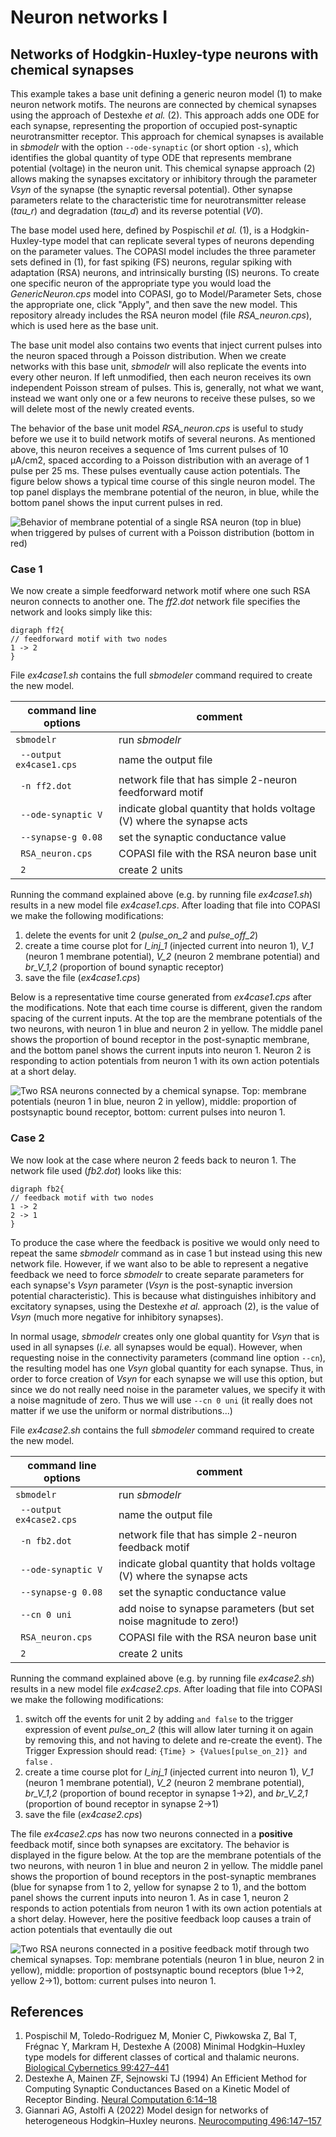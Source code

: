 # Neuron networks I
## Networks of Hodgkin-Huxley-type neurons with chemical synapses

This example takes a base unit defining a generic neuron model (1) to make neuron network motifs. The neurons are connected by chemical synapses using the approach of Destexhe *et al.* (2). This approach adds one ODE for each synapse, representing the proportion of occupied post-synaptic neurotransmitter receptor. This approach for chemical synapses is available in *sbmodelr* with the option ``--ode-synaptic`` (or short option ``-s``), which identifies the global quantity of type ODE that represents membrane potential (voltage) in the neuron unit. This chemical synapse approach (2) allows making the synapses excitatory or inhibitory through the parameter *Vsyn* of the synapse (the synaptic reversal potential). Other synapse parameters relate to the characteristic time for neurotransmitter release (*tau_r*) and degradation (*tau_d*) and its reverse potential (*V0*).

The base model used here, defined by Pospischil *et al.* (1), is a Hodgkin-Huxley-type model that can replicate several types of neurons depending on the parameter values. The COPASI model includes the three parameter sets defined in (1), for fast spiking (FS) neurons, regular spiking with adaptation (RSA) neurons, and intrinsically bursting (IS) neurons. To create one specific neuron of the appropriate type you would load the *GenericNeuron.cps* model into COPASI, go to Model/Parameter Sets, chose the appropriate one, click "Apply", and then save the new model. This repository already includes the RSA neuron model (file *RSA_neuron.cps*), which is used here as the base unit.

The base unit model also contains two events that inject current pulses into the neuron spaced through a Poisson distribution. When we create networks with this base unit, *sbmodelr* will also replicate the events into every other neuron. If left unmodified, then each neuron receives its own independent Poisson stream of pulses. This is, generally, not what we want, instead we want only one or a few neurons to receive these pulses, so we will delete most of the newly created events.

The behavior of the base unit model *RSA_neuron.cps* is useful to study before we use it to build network motifs of several neurons. As mentioned above, this neuron receives a sequence of 1ms current pulses of 10 µA/cm2, spaced according to a Poisson distribution with an average of 1 pulse per 25 ms. These pulses eventually cause action potentials. The figure below shows a typical time course of this single neuron model. The top panel displays the membrane potential of the neuron, in blue, while the bottom panel shows the input current pulses in red.

![Behavior of membrane potential of a single RSA neuron (top in blue) when triggered by pulses of current with a Poisson distribution (bottom in red)](ex4case1_fig1.png)

### Case 1

We now create a simple feedforward network motif where one such RSA neuron connects to another one. The *ff2.dot* network file specifies the network and looks simply like this:

```
digraph ff2{
// feedforward motif with two nodes
1 -> 2
}
```

File *ex4case1.sh* contains the full *sbmodeler* command required to create the new model.

| command line options       | comment                                                                |
| -------------------------- | ---------------------------------------------------------------------- |
|``sbmodelr``                | run *sbmodelr*                                                         |
|`` --output ex4case1.cps``  | name the output file                                                   |
|`` -n ff2.dot``             | network file that has simple 2-neuron feedforward motif                |
|`` --ode-synaptic V``       | indicate global quantity that holds voltage (V) where the synapse acts |
|`` --synapse-g 0.08``       | set the synaptic conductance value                                     |
|`` RSA_neuron.cps``         | COPASI file with the RSA neuron base unit                              |
|`` 2``                      | create 2 units                                                         |

Running the command explained above (e.g. by running file *ex4case1.sh*) results in a new model file *ex4case1.cps*.
After loading that file into COPASI we make the following modifications:
 1. delete the events for unit 2 (*pulse_on_2* and *pulse_off_2*)
 2. create a time course plot for *I_inj_1* (injected current into neuron 1), *V_1* (neuron 1 membrane potential), *V_2* (neuron 2 membrane potential) and *br_V_1,2* (proportion of bound synaptic receptor)
 3. save the file (*ex4case1.cps*)

Below is a representative time course generated from *ex4case1.cps* after the modifications. Note that each time course is different, given the random spacing of the current inputs. At the top are the membrane potentials of the two neurons, with neuron 1 in blue and neuron 2 in yellow. The middle panel shows the proportion of bound receptor in the post-synaptic membrane, and the bottom panel shows the current inputs into neuron 1. Neuron 2 is responding to action potentials from neuron 1 with its own action potentials at a short delay.

![Two RSA neurons connected by a chemical synapse. Top: membrane potentials (neuron 1 in blue, neuron 2 in yellow), middle: proportion of postsynaptic bound receptor, bottom: current pulses into neuron 1.](ex4case1_fig2.png)

### Case 2

We now look at the case where neuron 2 feeds back to neuron 1. The network file used (*fb2.dot*) looks like this:

```
digraph fb2{
// feedback motif with two nodes
1 -> 2
2 -> 1
}
```

To produce the case where the feedback is positive we would only need to repeat the same *sbmodelr* command as in case 1 but instead using this new network file. However, if we want also to be able to represent a negative feedback we need to force *sbmodelr* to create separate parameters for each synapse's *Vsyn* parameter (*Vsyn* is the post-synaptic inversion potential characteristic). This is because what distinguishes inhibitory and excitatory synapses, using the Destexhe *et al.* approach (2), is the value of *Vsyn* (much more negative for inhibitory synapses).

In normal usage, *sbmodelr* creates only one global quantity for *Vsyn* that is used in all synapses (*i.e.* all synapses would be equal). However, when requesting noise in the connectivity parameters (command line option ``--cn``), the resulting model has one *Vsyn* global quantity for each synapse. Thus, in order to force creation of *Vsyn* for each synapse we will use this option, but since we do not really need noise in the parameter values, we specify it with a noise magnitude of zero. Thus we will use ``--cn 0 uni`` (it really does not matter if we use the uniform or normal distributions...)


File *ex4case2.sh* contains the full *sbmodeler* command required to create the new model.

| command line options       | comment                                                                |
| -------------------------- | ---------------------------------------------------------------------- |
|``sbmodelr``                | run *sbmodelr*                                                         |
|`` --output ex4case2.cps``  | name the output file                                                   |
|`` -n fb2.dot``             | network file that has simple 2-neuron feedback motif                   |
|`` --ode-synaptic V``       | indicate global quantity that holds voltage (V) where the synapse acts |
|`` --synapse-g 0.08``       | set the synaptic conductance value                                     |
|`` --cn 0 uni``             | add noise to synapse parameters (but set noise magnitude to zero!)     |
|`` RSA_neuron.cps``         | COPASI file with the RSA neuron base unit                              |
|`` 2``                      | create 2 units                                                         |

Running the command explained above (e.g. by running file *ex4case2.sh*) results in a new model file *ex4case2.cps*.
After loading that file into COPASI we make the following modifications:
 1. switch off the events for unit 2 by adding ``and false`` to the trigger expression of event *pulse_on_2* (this will allow later turning it on again by removing this, and not having to delete and re-create the event). The Trigger Expression should read: ``{Time} > {Values[pulse_on_2]} and false`` .
 2. create a time course plot for *I_inj_1* (injected current into neuron 1), *V_1* (neuron 1 membrane potential), *V_2* (neuron 2 membrane potential), *br_V_1,2* (proportion of bound receptor in synapse 1->2), and *br_V_2,1* (proportion of bound receptor in synapse 2->1)
 3. save the file (*ex4case2.cps*)

The file *ex4case2.cps* has now two neurons connected in a **positive** feedback motif, since both synapses are excitatory. The behavior is displayed in the figure below.  At the top are the membrane potentials of the two neurons, with neuron 1 in blue and neuron 2 in yellow. The middle panel shows the proportion of bound receptors in the post-synaptic membranes (blue for synapse from 1 to 2, yellow for synapse 2 to 1), and the bottom panel shows the current inputs into neuron 1. As in case 1, neuron 2 responds to action potentials from neuron 1 with its own action potentials at a short delay. However, here the positive feedback loop causes a train of action potentials that eventaully die out

![Two RSA neurons connected in a positive feedback motif through two chemical synapses. Top: membrane potentials (neuron 1 in blue, neuron 2 in yellow), middle: proportion of postsynaptic bound receptors (blue 1->2, yellow 2->1), bottom: current pulses into neuron 1.](ex4case2_fig3.png)

## References

1. Pospischil M, Toledo-Rodriguez M, Monier C, Piwkowska Z, Bal T, Frégnac Y, Markram H, Destexhe A (2008) Minimal Hodgkin–Huxley type models for different classes of cortical and thalamic neurons. [Biological Cybernetics 99:427–441](https://doi.org/10.1007/s00422-008-0263-8)
2. Destexhe A, Mainen ZF, Sejnowski TJ (1994) An Efficient Method for Computing Synaptic Conductances Based on a Kinetic Model of Receptor Binding. [Neural Computation 6:14–18](https://doi.org/10.1162/neco.1994.6.1.14)
3. Giannari AG, Astolfi A (2022) Model design for networks of heterogeneous Hodgkin–Huxley neurons. [Neurocomputing 496:147–157](https://doi.org/10.1016/j.neucom.2022.04.115)


